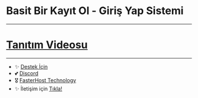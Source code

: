 # Basit Bir Kayıt Ol - Giriş Yap Sistemi

---
# [Tanıtım Videosu](https://www.youtube.com/watch?v=eImhW4kUZG4&ab_channel=FastUptime)

---


- ✨ [Destek İçin](https://fastuptime.com) <br>
- 💕 [Discord](https://fastuptime.com/discord)<br>
- 🎖️ [FasterHost Technology](https://fasterhost.tech/)<br>
- ✨ İletişim için [Tıkla!](mailto:fastuptime@gmail.com)<br>
